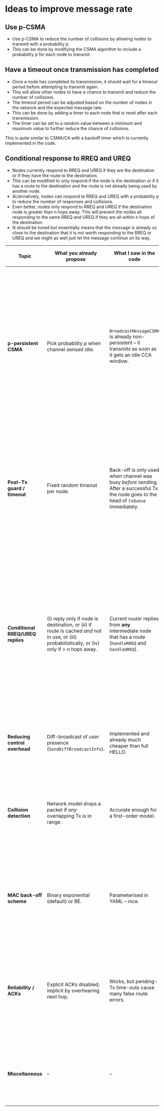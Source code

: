 # Ideas to improve message rate

## Use p-CSMA

- Use p-CSMA to reduce the number of collisions by allowing nodes to transmit with a probability p.
- This can be done by modifying the CSMA algorithm to include a probability p for each node to transmit.

## Have a timeout once transmission has completed

- Once a node has completed its transmission, it should wait for a timeout period before attempting to transmit again.
- This will allow other nodes to have a chance to transmit and reduce the number of collisions.
- The timeout period can be adjusted based on the number of nodes in the network and the expected message rate.
- This can be done by adding a timer to each node that is reset after each transmission.
- The timer can be set to a random value between a minimum and maximum value to further reduce the chance of collisions.

This is quite similar to CSMA/CA with a backoff timer which is currently implemented in the code.

## Conditional response to RREQ and UREQ
- Nodes currently respond to RREQ and UREQ if they are the destination or if they have the route to the destination.
- This can be modified to only respond if the node is the destination or if it has a route to the destination and the route is not already being used by another node.
- ALternatively, nodes can respond to RREQ and UREQ with a probability p to reduce the number of responses and collisions.
- Even better, nodes only respond to RREQ and UREQ if the destination node is greater than n hops away. This will prevent the nodes all responding to the same RREQ and UREQ if they are all within n hops of the destination.
- N should be tuned but essentially means that the message is already so close to the destination that it is not worth responding to the RREQ or UREQ and we might as well just let the message continue on its way.

| Topic                             | What you already propose                                                                                                                         | What I saw in the code                                                                                                                   | Assessment & extra suggestions                                                                                                                                                                                                                                                                                                                                                                                                                |
| --------------------------------- | ------------------------------------------------------------------------------------------------------------------------------------------------ | ---------------------------------------------------------------------------------------------------------------------------------------- | --------------------------------------------------------------------------------------------------------------------------------------------------------------------------------------------------------------------------------------------------------------------------------------------------------------------------------------------------------------------------------------------------------------------------------------------- |
| **p-persistent CSMA**             | Pick probability *p* when channel sensed idle.                                                                                                   | `BroadcastMessageCSMA` is already non-persistent – it transmits as soon as it gets an idle CCA window.                                   | Implement true *p*-persistence: after `waitClearChannel` succeeds, transmit with prob *p*, otherwise wait **exactly one slot** and repeat the CCA.  This is closer to the classic LoRaWAN “regional-duty-cycle + LBT” designs and has two benefits: (1) bounded latency, (2) lower chance of synchronised retries (near-far capture). Give every node a moving estimate of channel busy ratio β and adapt *p*≈min{1,(1–β) · N⁻¹}.             |
| **Post-Tx guard / timeout**       | Fixed random timeout per node.                                                                                                                   | Back-off is only used when channel was busy *before* sending.  After a successful Tx the node goes to the head of `txQueue` immediately. | Keep the *guard* but make it proportional to (payload airtime + backhaul RTT estimate).  A simple and effective variant is “ε-persist”: after each Tx do **one blind CCA** just like at the beginning of a new Tx attempt.  This gives other nodes one slot to seize the medium without imposing a full back-off delay.                                                                                                                       |
| **Conditional RREQ/UREQ replies** | (i) reply only if node is destination, or (ii) if route is cached *and* not in use, or (iii) probabilistically, or (iv) only if > *n* hops away. | Current router replies from **any** intermediate node that has a route (`handleRREQ` and `handleUREQ`).                                  | 1. Implement **expanding-ring search (ERS)**: originate RREQ with TTL = *k*, double TTL on timeout until max.  Reduces broadcast storm far more effectively than probability hacks and is standard in AODV. 2. Keep intermediate-node replies but add a **freshness field** (sequence no.+expiry) so stale routes aren’t propagated. 3. Your > *n*-hops rule is a special case of ERS; once ERS is in place the extra heuristic is redundant. |
| **Reducing control overhead**     | Diff-broadcast of user presence (`SendDiffBroadcastInfo`).                                                                                       | Implemented and already much cheaper than full HELLO.                                                                                    | You can push this further: piggy-back diff info on regular data packets whenever possible (≈ “route caching by overhearing”).                                                                                                                                                                                                                                                                                                                 |
| **Collision detection**           | Network model drops a packet if *any* overlapping Tx is in range.                                                                                | Accurate enough for a first-order model.                                                                                                 | To squeeze higher throughput you will eventually need **capture effect** (LoRa can often decode the stronger of two overlapping frames).  Add RSSI to `Transmission` and let the receiver succeed if P<sub>desired</sub> − P<sub>interferer</sub> ≥ ∆.                                                                                                                                                                                        |
| **MAC back-off scheme**           | Binary exponential (default) or BE.                                                                                                              | Parameterised in YAML – nice.                                                                                                            | Add **stickiness** (retain the current back-off exponent if the previous attempt also failed) and a **cut-off** after *m* retries to avoid infinite loops.  Both increase goodput when the network is saturated.                                                                                                                                                                                                                              |
| **Reliability / ACKs**            | Explicit ACKs disabled; implicit by overhearing next hop.                                                                                        | Works, but pending-Tx time-outs cause many false route errors.                                                                           | 1. Keep the implicit ACK but **extend the overhearing window** to `(airtime_next_hop + propagation + CCA_window)`.  2. For unicast payloads > \~50 B use *selective‐repeat ACK*: only ACK every *k* packets or when buffer is full – lowers overhead at high rates.                                                                                                                                                                           |
| **Miscellaneous**                 | –                                                                                                                                                | –                                                                                                                                        | *Priority queues*: take advantage of the `txQueue` already present – order DATA ahead of ROUTING control when backlog > λ.  This helps during bursts.                                                                                                                                                                                                                                                                                         |
